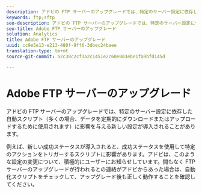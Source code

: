 ```yaml
---
description: アドビの FTP サーバーのアップグレードでは、特定のサーバー設定に依存した自動スクリプト（多くの場合、データを定期的にダウンロードまたはアップロードするために使用されます）に影響を与える新しい設定が導入されることがあります。
keywords: ftp;sftp
seo-description: アドビの FTP サーバーのアップグレードでは、特定のサーバー設定に依存した自動スクリプト（多くの場合、データを定期的にダウンロードまたはアップロードするために使用されます）に影響を与える新しい設定が導入されることがあります。
seo-title: Adobe FTP サーバーのアップグレード
solution: Analytics
title: Adobe FTP サーバーのアップグレード
uuid: cc9e5e13-e213-480f-9ff6-3dbec24baee
translation-type: tm+mt
source-git-commit: a2c38c2cf3a2c1451e2c60e003ebe1fa9bfd145d

---
```



# Adobe FTP サーバーのアップグレード

アドビの FTP サーバーのアップグレードでは、特定のサーバー設定に依存した自動スクリプト（多くの場合、データを定期的にダウンロードまたはアップロードするために使用されます）に影響を与える新しい設定が導入されることがあります。

例えば、新しい成功ステータスが導入されると、成功ステータスを使用して特定のアクションをトリガーするスクリプトに影響があります。アドビは、このような設定の変更について、積極的にユーザーにお知らせしています。間もなく FTP サーバーのアップグレードが行われるとの連絡がアドビからあった場合は、自動化スクリプトをチェックして、アップグレード後も正しく動作することを確認してください。
